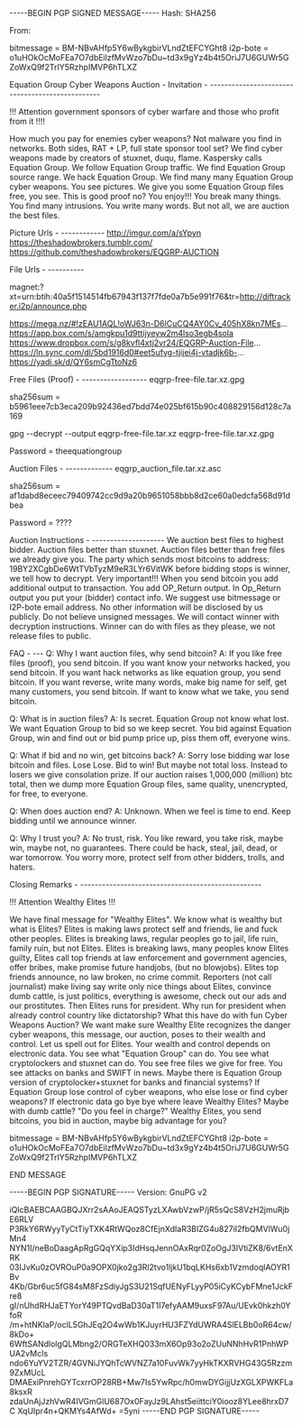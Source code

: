 -----BEGIN PGP SIGNED MESSAGE----- Hash: SHA256

From:

bitmessage = BM-NBvAHfp5Y6wBykgbirVLndZtEFCYGht8 i2p-bote = o1uHOkOcMoFEa7O7dbEilzfMvWzo7bDu~td3x9gYz4b4t5OriJ7U6GUWr5GZoWxQ9f2TrIY5RzhpIMVP6hTLXZ

﻿Equation Group Cyber Weapons Auction - Invitation - ------------------------------------------------

!!! Attention government sponsors of cyber warfare and those who profit from it !!!!

How much you pay for enemies cyber weapons? Not malware you find in networks. Both sides, RAT + LP, full state sponsor tool set? We find cyber weapons made by creators of stuxnet, duqu, flame. Kaspersky calls Equation Group. We follow Equation Group traffic. We find Equation Group source range. We hack Equation Group. We find many many Equation Group cyber weapons. You see pictures. We give you some Equation Group files free, you see. This is good proof no? You enjoy!!! You break many things. You find many intrusions. You write many words. But not all, we are auction the best files.

Picture Urls - ------------ http://imgur.com/a/sYpyn https://theshadowbrokers.tumblr.com/ https://github.com/theshadowbrokers/EQGRP-AUCTION

File Urls - ----------

magnet:?xt=urn:btih:40a5f1514514fb67943f137f7fde0a7b5e991f76&tr=http://diftracker.i2p/announce.php

https://mega.nz/#!zEAU1AQL!oWJ63n-D6lCuCQ4AY0Cv_405hX8kn7MEs... https://app.box.com/s/amgkpu1d9ttijyeyw2m4lso3egb4sola https://www.dropbox.com/s/g8kvfl4xtj2vr24/EQGRP-Auction-File... https://ln.sync.com/dl/5bd1916d0#eet5ufvg-tjijei4j-vtadjk6b-... https://yadi.sk/d/QY6smCgTtoNz6

Free Files (Proof) - ------------------ eqgrp-free-file.tar.xz.gpg

sha256sum = b5961eee7cb3eca209b92436ed7bdd74e025bf615b90c408829156d128c7a169

gpg --decrypt --output eqgrp-free-file.tar.xz eqgrp-free-file.tar.xz.gpg

Password = theequationgroup

Auction Files - ------------- eqgrp_auction_file.tar.xz.asc

sha256sum = af1dabd8eceec79409742cc9d9a20b9651058bbb8d2ce60a0edcfa568d91dbea

Password = ????

Auction Instructions - -------------------- We auction best files to highest bidder. Auction files better than stuxnet. Auction files better than free files we already give you. The party which sends most bitcoins to address: 19BY2XCgbDe6WtTVbTyzM9eR3LYr6VitWK before bidding stops is winner, we tell how to decrypt. Very important!!! When you send bitcoin you add additional output to transaction. You add OP_Return output. In Op_Return output you put your (bidder) contact info. We suggest use bitmessage or I2P-bote email address. No other information will be disclosed by us publicly. Do not believe unsigned messages. We will contact winner with decryption instructions. Winner can do with files as they please, we not release files to public.

FAQ - --- Q: Why I want auction files, why send bitcoin? A: If you like free files (proof), you send bitcoin. If you want know your networks hacked, you send bitcoin. If you want hack networks as like equation group, you send bitcoin. If you want reverse, write many words, make big name for self, get many customers, you send bitcoin. If want to know what we take, you send bitcoin.

Q: What is in auction files? A: Is secret. Equation Group not know what lost. We want Equation Group to bid so we keep secret. You bid against Equation Group, win and find out or bid pump price up, piss them off, everyone wins.

Q: What if bid and no win, get bitcoins back? A: Sorry lose bidding war lose bitcoin and files. Lose Lose. Bid to win! But maybe not total loss. Instead to losers we give consolation prize. If our auction raises 1,000,000 (million) btc total, then we dump more Equation Group files, same quality, unencrypted, for free, to everyone.

Q: When does auction end? A: Unknown. When we feel is time to end. Keep bidding until we announce winner.

Q: Why I trust you? A: No trust, risk. You like reward, you take risk, maybe win, maybe not, no guarantees. There could be hack, steal, jail, dead, or war tomorrow. You worry more, protect self from other bidders, trolls, and haters.

Closing Remarks - --------------------------------------------------

!!! Attention Wealthy Elites !!!

We have final message for "Wealthy Elites". We know what is wealthy but what is Elites? Elites is making laws protect self and friends, lie and fuck other peoples. Elites is breaking laws, regular peoples go to jail, life ruin, family ruin, but not Elites. Elites is breaking laws, many peoples know Elites guilty, Elites call top friends at law enforcement and government agencies, offer bribes, make promise future handjobs, (but no blowjobs). Elites top friends announce, no law broken, no crime commit. Reporters (not call journalist) make living say write only nice things about Elites, convince dumb cattle, is just politics, everything is awesome, check out our ads and our prostitutes. Then Elites runs for president. Why run for president when already control country like dictatorship? What this have do with fun Cyber Weapons Auction? We want make sure Wealthy Elite recognizes the danger cyber weapons, this message, our auction, poses to their wealth and control. Let us spell out for Elites. Your wealth and control depends on electronic data. You see what "Equation Group" can do. You see what cryptolockers and stuxnet can do. You see free files we give for free. You see attacks on banks and SWIFT in news. Maybe there is Equation Group version of cryptolocker+stuxnet for banks and financial systems? If Equation Group lose control of cyber weapons, who else lose or find cyber weapons? If electronic data go bye bye where leave Wealthy Elites? Maybe with dumb cattle? "Do you feel in charge?" Wealthy Elites, you send bitcoins, you bid in auction, maybe big advantage for you?

bitmessage = BM-NBvAHfp5Y6wBykgbirVLndZtEFCYGht8 i2p-bote = o1uHOkOcMoFEa7O7dbEilzfMvWzo7bDu~td3x9gYz4b4t5OriJ7U6GUWr5GZoWxQ9f2TrIY5RzhpIMVP6hTLXZ

END MESSAGE

-----BEGIN PGP SIGNATURE----- Version: GnuPG v2

iQIcBAEBCAAGBQJXrr2sAAoJEAQSTyzLXAwbVzwP/jR5sQcS8VzH2jmuRjbE6RLV P3RkY6RWyyTyCtTiyTXK4RtWQoz8CfEjnXdIaR3BIZG4u827iI2fbQMVlWu0jMn4 NYN1I/neBoDaagApRgGQqYXip3IdHsqJennOAxRqr0ZoOgJ3IVtiZK8/6vtEnXRK 03IJvKu0zOVROuP0a9OPX0jko2g3Rl2tvo1ljkU1bqLKHs6xb1VzmdoqlAOYR1Bv 4Kb/Gbr6uc5fG84sM8FzSdiyJgS3U21SqfUENyFLyyP05iCyKCybFMne1JckFre8 gI/nUhdRHJaETYorY49PTQvdBaD30aT1I7efyAAM9uxsF97Au/UEvk0hkzh0YfoR /m+htNKlaP/oclL5GhJEq2O4wWb1KJuyrHU3FZYdUWRA4SlELBb0oR64cw/8kDo+ 6WftSANdlolgQLMbng2/ORGTeXHQ033mX6Op93o2oZUuNNhHvR1PnhWPUA2vMcIs ndo6YuYV2TZR/4GVNiJYQhTcWVNZ7a10FuvWk7yyHkTKXRVHG43G5Rzzm9ZxMUcL DMAExiPnrehGYTcxrrOP28RB+Mw7Is5YwRpc/h0mwDYGijjUzXGLXPWKFLa8ksxR zdaUnAjJzhVwR4IVGmGlU687Ox0FayJz9LAhst5eiittciY0iooz8YLee8hrxD7C XqUIpr4n+QKMYs4AfWd+ =5yni -----END PGP SIGNATURE-----

